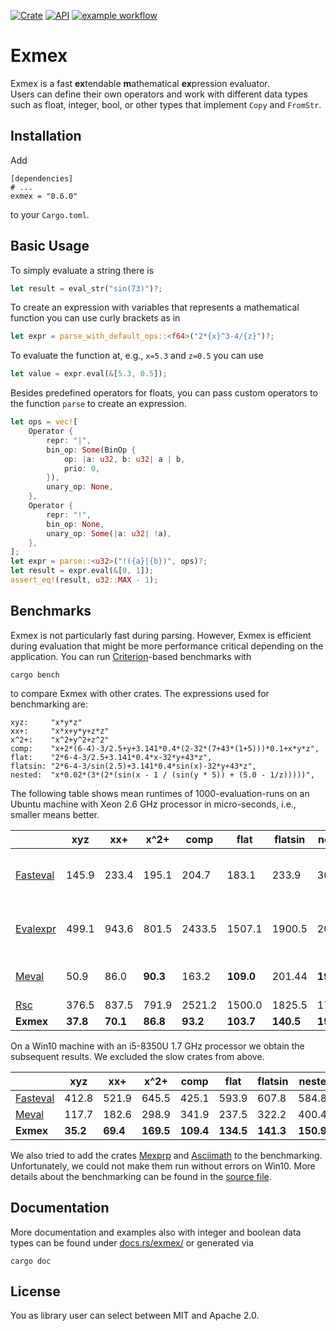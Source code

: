 [![Crate](https://img.shields.io/crates/v/exmex.svg)](https://crates.io/crates/exmex)
[![API](https://docs.rs/exmex/badge.svg)](https://docs.rs/exmex)
[![example workflow](https://github.com/bertiqwerty/exmex/actions/workflows/rust.yml/badge.svg)](https://github.com/bertiqwerty/exmex)
# Exmex

Exmex is a fast **ex**tendable **m**athematical **ex**pression evaluator.  
Users can define their own operators and work with different data types such
as float, integer, bool, or other types that implement `Copy` and `FromStr`.

## Installation

Add
```
[dependencies]
# ...
exmex = "0.6.0"
```
to your `Cargo.toml`.

## Basic Usage
To simply evaluate a string there is
```rust
let result = eval_str("sin(73)")?;
```
To create an expression with variables that represents a mathematical function you can
use curly brackets as in
```rust
let expr = parse_with_default_ops::<f64>("2*{x}^3-4/{z}")?;
```
To evaluate the function at, e.g., `x=5.3` and `z=0.5` you can use
```rust
let value = expr.eval(&[5.3, 0.5]);
```
Besides predefined operators for floats, you can pass custom operators to the 
function `parse` to create an expression. 
```rust
let ops = vec![
    Operator {
        repr: "|",
        bin_op: Some(BinOp {
            op: |a: u32, b: u32| a | b,
            prio: 0,
        }),
        unary_op: None,
    },
    Operator {
        repr: "!",
        bin_op: None,
        unary_op: Some(|a: u32| !a),
    },
];
let expr = parse::<u32>("!({a}|{b})", ops)?;
let result = expr.eval(&[0, 1]);
assert_eq!(result, u32::MAX - 1);
```

## Benchmarks

Exmex is not particularly fast during parsing. However, Exmex is efficient during evaluation
that might be more performance critical depending on the application. 
You can run [Criterion](https://docs.rs/criterion/0.3.4/criterion/)-based benchmarks with
```
cargo bench
``` 
to compare Exmex with other crates. The expressions used for benchmarking are:
```
xyz:     "x*y*z"
xx+:     "x*x+y*y+z*z"
x^2+:    "x^2+y^2+z^2"
comp:    "x+2*(6-4)-3/2.5+y+3.141*0.4*(2-32*(7+43*(1+5)))*0.1+x*y*z",
flat:    "2*6-4-3/2.5+3.141*0.4*x-32*y+43*z",
flatsin: "2*6-4-3/sin(2.5)+3.141*0.4*sin(x)-32*y+43*z",
nested:  "x*0.02*(3*(2*(sin(x - 1 / (sin(y * 5)) + (5.0 - 1/z)))))",
```
The following
table shows mean runtimes of 1000-evaluation-runs on an Ubuntu machine with Xeon 2.6 GHz processor in micro-seconds, i.e., smaller means better.

|        |xyz|xx+|x^2+|comp|flat|flatsin|nested| comment|
|--------|---------------|----------|----------|---|--------|---|---|---|
|[Fasteval](https://docs.rs/fasteval/0.2.4/fasteval/)|145.9|233.4|195.1|204.7|183.1| 233.9|305.8|supports a faster, unsafe mode|
|[Evalexpr](https://docs.rs/evalexpr/6.3.0/evalexpr/)|499.1|943.6|801.5|2433.5|1507.1|1900.5|2011.7| supports more than just math. expression|
|[Meval](https://docs.rs/meval/0.2.0/meval/)   |50.9|86.0| **90.3**|163.2|**109.0**|201.44|**195.9**|only `f64`, no custom operators|
|[Rsc](https://docs.rs/rsc/2.0.0/rsc/)     |376.5|837.5|791.9|2521.2|1500.0|1825.5|1732.8|
|**Exmex**   |**37.8**|**70.1**|**86.8**|**93.2**|**103.7**|**140.5**|**195.8**|

On a Win10 machine with an i5-8350U 1.7 GHz processor we obtain the subsequent results. We excluded the slow crates from above.

|        |xyz|xx+|x^2+|comp|flat|flatsin|nested|
|--------|---------------|----------|----------|---|--------|---|---|
|[Fasteval](https://docs.rs/fasteval/0.2.4/fasteval/)|412.8|521.9|645.5| 425.1|593.9|607.8|584.84|
|[Meval](https://docs.rs/meval/0.2.0/meval/)|117.7|182.6|298.9|341.9|237.5|322.2|400.4|
|**Exmex**|**35.2**|**69.4**|**169.5**|**109.4**|**134.5**|**141.3**|**150.9**|

We also tried to add the crates [Mexprp](https://docs.rs/mexprp/0.3.0/mexprp/) and [Asciimath](https://docs.rs/asciimath/0.8.8/asciimath/) to the benchmarking. Unfortunately, we could not make them run without errors on Win10. More details about the benchmarking can be found in the [source file](https://github.com/bertiqwerty/exmex/blob/main/benches/benchmark.rs).

## Documentation
More documentation and examples also with integer and boolean data types can be found under [docs.rs/exmex/](https://docs.rs/exmex/) or generated via
```
cargo doc
```

## License
You as library user can select between MIT and Apache 2.0.
